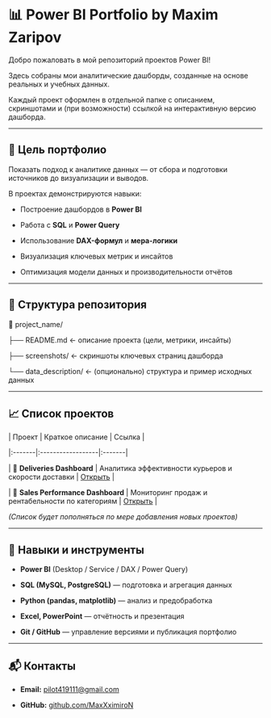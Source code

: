 # 📊 Power BI Portfolio by Maxim Zaripov

  

Добро пожаловать в мой репозиторий проектов Power BI!

Здесь собраны мои аналитические дашборды, созданные на основе реальных и учебных данных.

Каждый проект оформлен в отдельной папке с описанием, скриншотами и (при возможности) ссылкой на интерактивную версию дашборда.

  

---

  

## 🧭 Цель портфолио

Показать подход к аналитике данных — от сбора и подготовки источников до визуализации и выводов.

В проектах демонстрируются навыки:

- Построение дашбордов в **Power BI**

- Работа с **SQL** и **Power Query**

- Использование **DAX-формул** и **мера-логики**

- Визуализация ключевых метрик и инсайтов

- Оптимизация модели данных и производительности отчётов

  

---

  

## 📂 Структура репозитория

📁 project_name/

├── README.md ← описание проекта (цели, метрики, инсайты)

├── screenshots/ ← скриншоты ключевых страниц дашборда

└── data_description/ ← (опционально) структура и пример исходных данных

  

  

---

  

## 📈 Список проектов

  

| Проект | Краткое описание | Ссылка |

|:-------|:------------------|:-------|

| 🚚 **Deliveries Dashboard** | Аналитика эффективности курьеров и скорости доставки | [Открыть](./deliveries-dashboard/README.md) |

| 🛒 **Sales Performance Dashboard** | Мониторинг продаж и рентабельности по категориям | [Открыть](./sales-dashboard/README.md) |

*(Список будет пополняться по мере добавления новых проектов)*

  

---

  

## 🧠 Навыки и инструменты

- **Power BI** (Desktop / Service / DAX / Power Query)

- **SQL (MySQL, PostgreSQL)** — подготовка и агрегация данных

- **Python (pandas, matplotlib)** — анализ и предобработка

- **Excel, PowerPoint** — отчётность и презентация

- **Git / GitHub** — управление версиями и публикация портфолио

  

---

  

## 📬 Контакты

- **Email:** [pilot419111@gmail.com](mailto:pilot419111@gmail.com)

- **GitHub:** [github.com/MaxXximiroN](https://github.com/MaxXximiroN)
